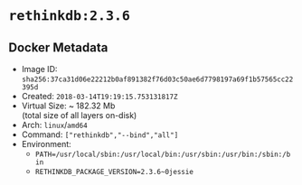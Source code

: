 # `rethinkdb:2.3.6`

## Docker Metadata

- Image ID: `sha256:37ca31d06e22212b0af891382f76d03c50ae6d7798197a69f1b57565cc22395d`
- Created: `2018-03-14T19:19:15.753131817Z`
- Virtual Size: ~ 182.32 Mb  
  (total size of all layers on-disk)
- Arch: `linux`/`amd64`
- Command: `["rethinkdb","--bind","all"]`
- Environment:
  - `PATH=/usr/local/sbin:/usr/local/bin:/usr/sbin:/usr/bin:/sbin:/bin`
  - `RETHINKDB_PACKAGE_VERSION=2.3.6~0jessie`
